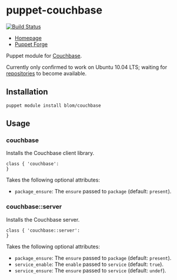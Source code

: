 puppet-couchbase
================

[![Build Status](https://travis-ci.org/blom/puppet-couchbase.png)](https://travis-ci.org/blom/puppet-couchbase)

* [Homepage](https://github.com/blom/puppet-couchbase)
* [Puppet Forge](https://forge.puppetlabs.com/blom/couchbase)

Puppet module for [Couchbase][1].

Currently only confirmed to work on Ubuntu 10.04 LTS; waiting for
[repositories](http://www.couchbase.com/issues/browse/MB-6972) to become
available.

Installation
------------

    puppet module install blom/couchbase

Usage
-----

### couchbase

Installs the Couchbase client library.

    class { 'couchbase':
    }

Takes the following optional attributes:

* `package_ensure`: The `ensure` passed to `package` (default: `present`).

### couchbase::server

Installs the Couchbase server.

    class { 'couchbase::server':
    }

Takes the following optional attributes:

* `package_ensure`: The `ensure` passed to `package` (default: `present`).
* `service_enable`: The `enable` passed to `service` (default: `true`).
* `service_ensure`: The `ensure` passed to `service` (default: `undef`).

[1]: http://www.couchbase.com/
